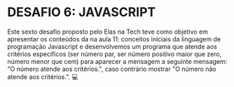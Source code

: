 # DESAFIO 6: JAVASCRIPT

Este sexto desafio proposto pelo Elas na Tech teve como objetivo em apresentar os conteúdos da na aula 11: conceitos iniciais da linguagem de programação Javascript e desenvolvemos um programa que atende aos critérios específicos (ser número par, ser número positivo maior que zero, número menor que cem) para aparecer a mensagem a seguinte mensagem: "O número atende aos critérios.", caso contrário mostrar "O número não atende aos critérios.". 💻

